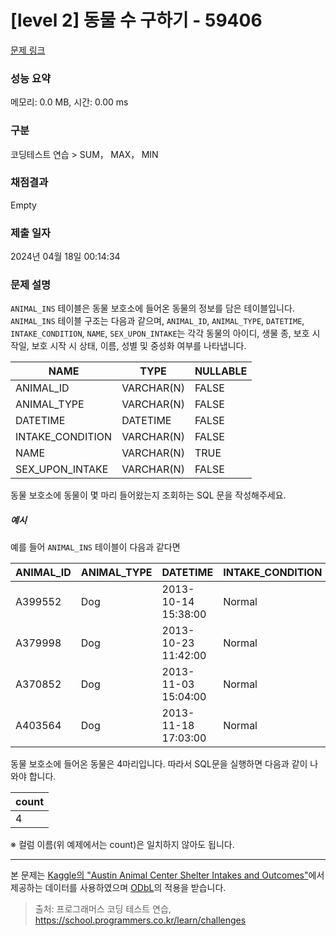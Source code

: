 # [level 2] 동물 수 구하기 - 59406 

[문제 링크](https://school.programmers.co.kr/learn/courses/30/lessons/59406) 

### 성능 요약

메모리: 0.0 MB, 시간: 0.00 ms

### 구분

코딩테스트 연습 > SUM， MAX， MIN

### 채점결과

Empty

### 제출 일자

2024년 04월 18일 00:14:34

### 문제 설명

<p><code>ANIMAL_INS</code> 테이블은 동물 보호소에 들어온 동물의 정보를 담은 테이블입니다. <code>ANIMAL_INS</code> 테이블 구조는 다음과 같으며, <code>ANIMAL_ID</code>, <code>ANIMAL_TYPE</code>, <code>DATETIME</code>, <code>INTAKE_CONDITION</code>, <code>NAME</code>, <code>SEX_UPON_INTAKE</code>는 각각 동물의 아이디, 생물 종, 보호 시작일, 보호 시작 시 상태, 이름, 성별 및 중성화 여부를 나타냅니다.</p>
<table class="table">
        <thead><tr>
<th>NAME</th>
<th>TYPE</th>
<th>NULLABLE</th>
</tr>
</thead>
        <tbody><tr>
<td>ANIMAL_ID</td>
<td>VARCHAR(N)</td>
<td>FALSE</td>
</tr>
<tr>
<td>ANIMAL_TYPE</td>
<td>VARCHAR(N)</td>
<td>FALSE</td>
</tr>
<tr>
<td>DATETIME</td>
<td>DATETIME</td>
<td>FALSE</td>
</tr>
<tr>
<td>INTAKE_CONDITION</td>
<td>VARCHAR(N)</td>
<td>FALSE</td>
</tr>
<tr>
<td>NAME</td>
<td>VARCHAR(N)</td>
<td>TRUE</td>
</tr>
<tr>
<td>SEX_UPON_INTAKE</td>
<td>VARCHAR(N)</td>
<td>FALSE</td>
</tr>
</tbody>
      </table>
<p>동물 보호소에 동물이 몇 마리 들어왔는지 조회하는 SQL 문을 작성해주세요. </p>

<h5>예시</h5>

<p>예를 들어 <code>ANIMAL_INS</code> 테이블이 다음과 같다면</p>
<table class="table">
        <thead><tr>
<th>ANIMAL_ID</th>
<th>ANIMAL_TYPE</th>
<th>DATETIME</th>
<th>INTAKE_CONDITION</th>
<th>NAME</th>
<th>SEX_UPON_INTAKE</th>
</tr>
</thead>
        <tbody><tr>
<td>A399552</td>
<td>Dog</td>
<td>2013-10-14 15:38:00</td>
<td>Normal</td>
<td>Jack</td>
<td>Neutered Male</td>
</tr>
<tr>
<td>A379998</td>
<td>Dog</td>
<td>2013-10-23 11:42:00</td>
<td>Normal</td>
<td>Disciple</td>
<td>Intact Male</td>
</tr>
<tr>
<td>A370852</td>
<td>Dog</td>
<td>2013-11-03 15:04:00</td>
<td>Normal</td>
<td>Katie</td>
<td>Spayed Female</td>
</tr>
<tr>
<td>A403564</td>
<td>Dog</td>
<td>2013-11-18 17:03:00</td>
<td>Normal</td>
<td>Anna</td>
<td>Spayed Female</td>
</tr>
</tbody>
      </table>
<p>동물 보호소에 들어온 동물은 4마리입니다. 따라서 SQL문을 실행하면 다음과 같이 나와야 합니다.</p>
<table class="table">
        <thead><tr>
<th>count</th>
</tr>
</thead>
        <tbody><tr>
<td>4</td>
</tr>
</tbody>
      </table>
<p>※ 컬럼 이름(위 예제에서는 count)은 일치하지 않아도 됩니다.</p>

<hr>

<p>본 문제는 <a href="https://www.kaggle.com/aaronschlegel/austin-animal-center-shelter-intakes-and-outcomes" target="_blank" rel="noopener">Kaggle의 "Austin Animal Center Shelter Intakes and Outcomes"</a>에서 제공하는 데이터를 사용하였으며 <a href="https://opendatacommons.org/licenses/odbl/1.0/" target="_blank" rel="noopener">ODbL</a>의 적용을 받습니다.</p>


> 출처: 프로그래머스 코딩 테스트 연습, https://school.programmers.co.kr/learn/challenges